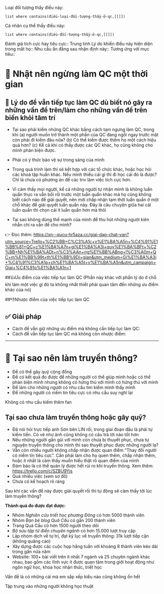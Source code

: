 Loại đối tượng thấy điều này:
```dataview
list where contains(điều-loại-đối-tượng-thấy-ở-qc,[[]])
```
Cá nhân cụ thể thấy điều này:
```dataview
list where contains(điều-đối-tượng-thấy-ở-qc,[[]])
```

Đánh giá tích cực hay tiêu cực:: Trung tính
Lý do khiến điều này hiện diện trong mắt họ:: 
Nhu cầu ẩn đằng sau nhận định này::
Tương ứng với mục tiêu:: 

# 👀 Nhật nên ngừng làm QC một thời gian

## 🤔 Lý do để vẫn tiếp tục làm QC dù biết nó gây ra những vấn đề trên/làm cho những vấn đề trên biến khỏi tâm trí

- Tại sao phải kiếm những QC khác bằng cách tạm ngưng làm QC, trong khi (a) người muốn trở thành một phần của QC đang ngồi ngay trước mặt còn phải đi kiếm đâu nữa? (b) Có thể kiếm được thêm họ một cách hiệu quả hơn? (c) Kể cả khi có thấy được các QC khác, họ cũng không cho mình phản biện được. 

- Phải có ý thức bảo vệ sự trong sáng của mình

- Trong quá trình làm thì sẽ kết hợp với các tổ chức khác, hoặc học hỏi các khoá tập huấn khác. Nếu mình thiếu cái gì thì đi học cái đó là được? Chỉ là chưa có phương án để các tnv làm việc tích cực hơn.

- Vì cảm thấy mọi người, kể cả những người tự nhận mình là không luẩn quẩn thực ra vẫn bối rối trước một luẩn quẩn khác mà họ cũng không biết cách nào để giải quyết, nên mới chấp nhận tạm thời luẩn quẩn ở một chỗ khác để giải quyết luẩn quẩn này. Đây là câu chuyện giữa hai cái luẩn quẩn thì chọn cái ít luẩn quẩn hơn mà thôi

- Tại sao không dùng thế mạnh của mình để thu hút những người kiên nhẫn chỉ ra vấn đề cho mình? 

:point_right: Đọc thêm: https://xn--qucu-hr5aza.cc/giai-dap-chat-van?utm_source=Trello+%C2%BB+C%C3%A1c+v%E1%BA%A5n+%C4%91%E1%BB%81+QC+c%E1%BA%A7n+gi%E1%BA%A3i+quy%E1%BA%BFt+%C2%BB+Nh%E1%BA%ADt+n%C3%AAn+ng%E1%BB%ABng+l%C3%A0m+QC+m%E1%BB%99t+th%E1%BB%9Di+gian&utm_medium=Gi%E1%BA%A3i+%C4%91%C3%A1p+ch%E1%BA%A5t+v%E1%BA%A5n&utm_campaign=Giai+%C4%91o%E1%BA%A1n+1 

##👍Ưu điểm của việc tiếp tục làm QC
(Phần này khác với phần lý do ở chỗ khi làm một việc gì đó ta không nhất thiết phải quan tâm đến những ưu điểm khác của nó) 

##👎Nhược điểm của việc tiếp tục làm QC

## ✅ Giải pháp
- Cách để vẫn giữ những ưu điểm mà không cần tiếp tục làm QC:
- Cách để vẫn tiếp tục làm QC mà không còn nhược điểm:

---

# 👀 Tại sao nên làm truyền thông?
- Để có thể gây quỹ cộng đồng
- Để có kết quả đo được để những người có thể giúp mình hoặc có thể phản biện mình nhưng không có hứng thú với mình có hứng thú với mình
- Để làm cho những người có nhu cầu tìm kiếm mình thấy mình
- Để những người có niềm tin tiêu cực có nhu cầu suy nghĩ lại

Không có nhu cầu kiếm thêm fan

## Tại sao chưa làm truyền thông hoặc gây quỹ?
- Đã nói hỏi trực tiếp anh Sơn bên LIN rồi, trong giai đoạn đầu là phải tự kiếm tiền. Có vẻ như ảnh cũng không có câu trả lời nào tốt hơn
- Nếu những người gần gũi với mình còn chưa bị thuyết phục, chưa tự nguyện truyền thông cho mình thì sao thuyết phục được những người lạ?
- Vẫn còn nhiều người không chấp nhận được quan điểm "Thay đổi người có niềm tin tiêu cực". Cần phải làm cho họ quen thêm, chấp nhận thêm, hoặc ít nhất là cảm thấy muốn hiểu thật rõ quan điểm của mình
- Đảm bảo là có thể quản lý được hết rủi ro khi truyền thông. Xem thêm: https://trello.com/c/SZBU9Yjs
- Quá nhiều việc (xem sơ đồ) 
- Chưa có kế hoạch rõ ràng

Sau khi các vấn đề này được giải quyết rồi thì tự động sẽ cảm thấy tới lúc làm truyền thông?

**Thành quả đo được đạt được:**

- Nhóm _Nghiên cứu triết học phương Đông_ có hơn 5000 thành viên
- Nhóm _Bạn bè blog Quả Cầu_ có gần 200 thành viên
- Trang Quả Cầu có hơn 1500 người theo dõi
- _Bộ sưu tập từ điển chuyên ngành_ có hơn 15.000 lượt truy cập
- Lập nhóm dịch về tự trị, đạt kỷ lục về truyền thông: 31k lượt tiếp cận (không quảng cáo) 
- Xây dựng được các cuộc họp hằng tuần với khoảng 8 thành viên kéo dài trong gần nửa năm
 - Website: 100+ bài viết trên ít nhất 7 ngành và 25 chuyên ngành khác nhau, bao gồm các lĩnh vực ít được quan tâm trong giới hoạt động như ngôn ngữ học, khoa học nhận thức, triết học

Vấn đề là có những cái mà em sắp xếp kiểu nào cũng không ổn hết

Tập trung vào những người không học thuật